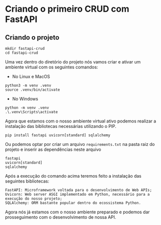# Criando o primeiro CRUD com FastAPI

## Criando o projeto

    mkdir fastapi-crud
    cd fastapi-crud

Uma vez dentro do diretório do projeto nós vamos criar e ativar um ambiente virtual com os seguintes comandos:
- No Linux e MacOS
```
python3 -m venv .venv
source .venv/bin/activate
```
- No Windows
```
python -m venv .venv
.\.venv\Scripts\activate
```
Agora que estamos com o nosso ambiente virtual ativo podemos realizar a instalação das bibliotecas necessárias utilizando o PIP.
```
pip install fastapi uvicorn[standard] sqlalchemy
```
Ou podemos optar por criar um arquivo `requirements.txt` na pasta raiz do projeto e inserir as dependências neste arquivo
```
fastapi
uvicorn[standard]
sqlalchemy
```

Após a execução do comando acima teremos feito a instalação das seguintes bibliotecas:

    FastAPI: Microframework voltada para o desenvolvimento de Web APIs;
    Uvicorn: Web server ASGI implementado em Python, necessário para a execução do nosso projeto;
    SQLAlchemy: ORM bastante popular dentro do ecossistema Python.

Agora nós já estamos com o nosso ambiente preparado e podemos dar prosseguimento com o desenvolvimento de nossa API.